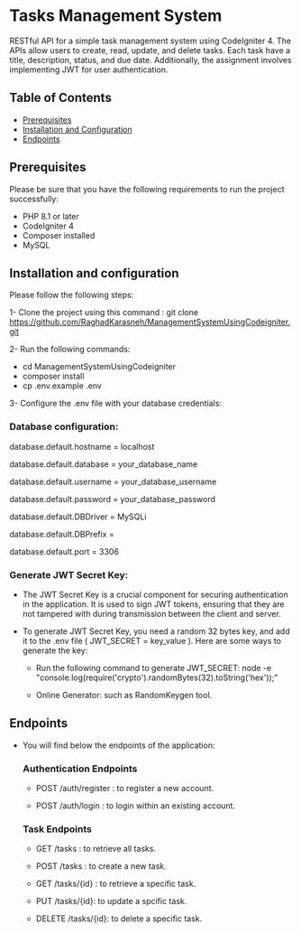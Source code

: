 # Tasks Management System

 RESTful API for a simple task management system using CodeIgniter 4. The APIs allow users to create, read, update, and delete tasks. Each task have a title, description, status, and due date. Additionally, the assignment involves implementing JWT for user authentication.


 ## Table of Contents

- [Prerequisites](#prerequisites)
- [Installation and Configuration](#installation-and-configuration)
- [Endpoints](#endpoints)



## Prerequisites

Please be sure that you have the following requirements to run the project successfully:

- PHP 8.1 or later
- CodeIgniter 4
- Composer installed
- MySQL

## Installation and configuration

Please follow the following steps:

1- Clone the project using this command : 
git clone https://github.com/RaghadKarasneh/ManagementSystemUsingCodeigniter.git

2- Run the following commands:

- cd ManagementSystemUsingCodeigniter
- composer install
- cp .env.example .env

3- Configure the .env file with your database credentials:
### Database configuration:

database.default.hostname = localhost

database.default.database = your_database_name

database.default.username = your_database_username

database.default.password = your_database_password

database.default.DBDriver = MySQLi

database.default.DBPrefix =

database.default.port = 3306

### Generate JWT Secret Key:
- The JWT Secret Key is a crucial component for securing authentication in the application. It is used to sign JWT tokens, ensuring that they are not tampered with during transmission between the client and server.
- To generate JWT Secret Key, you need a random 32 bytes key, and add it to the .env file ( JWT_SECRET = key_value ). Here are some ways to generate the key:

    - Run the following command to generate JWT_SECRET: node -e "console.log(require('crypto').randomBytes(32).toString('hex'));"    

    - Online Generator: such as RandomKeygen tool.

## Endpoints
- You will find below the endpoints of the application:
    ### Authentication Endpoints
    - POST /auth/register : to register a new account.

    - POST /auth/login : to login within an existing account. 

    ### Task Endpoints
    - GET /tasks : to retrieve all tasks.

    - POST /tasks : to create a new task.

    - GET /tasks/{id} : to retrieve a specific task.

    - PUT /tasks/{id}: to update a spcific task.

    - DELETE /tasks/{id}: to delete a specific task.